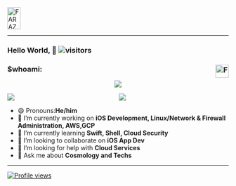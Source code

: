 <a href="https://dev.to/farazul">
  <img src="https://d2fltix0v2e0sb.cloudfront.net/dev-badge.svg" alt="FARAZUL HODA's DEV Profile" height="50" width="30">
 </a>
 

 ****
 
 ### Hello World, 👋  ![visitors](https://visitor-badge.glitch.me/badge?page_id=https://github.com/farazul)
 ### $whoami:</a><a href="http://linkedin.com/in/farazul-hoda-5b0510122/" target="_blank" rel="nofollow"><img align="right" alt="Faraz's Linkdein" width="30" src="https://cdn.jsdelivr.net/npm/simple-icons@v3/icons/linkedin.svg" /></a>
<p align='center'>
    <img src="https://gidigi.com/cdn/love.gif">
<p align='center'>
  
<img src='https://github-readme-stats.vercel.app/api?username=farazul&show_icons=true&theme=tokyonight&count_private=true&line_height=40'  align="left" />
<img src='https://github-readme-stats.vercel.app/api/top-langs/?username=farazul&theme=tokyonight&hide_langs_below=4' />
  
- 😄 Pronouns:<b>He/him</b>
- 🔭 I’m currently working on <b>iOS Development, Linux/Network & Firewall Administration, AWS,GCP </b>
- 🌱 I’m currently learning <b>Swift, Shell, Cloud Security</b>
- 👯 I’m looking to collaborate on <b>iOS App Dev</b>
- 🤔 I’m looking for help with <b>Cloud Services</b>
- 💬 Ask me about <b>Cosmology and Techs</b>
</p>

****
[![Profile views](http://hits.dwyl.com/farazul/farazul.svg)](http://hits.dwyl.com/farazul/farazul)
